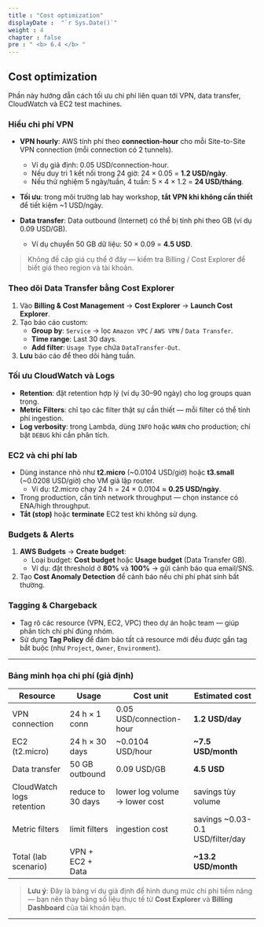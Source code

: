 ```yaml
---
title : "Cost optimization"
displayDate :  "`r Sys.Date()`"
weight : 4
chapter : false
pre : " <b> 6.4 </b> "
---
```


## Cost optimization

Phần này hướng dẫn cách tối ưu chi phí liên quan tới VPN, data transfer, CloudWatch và EC2 test machines.

### Hiểu chi phí VPN

- **VPN hourly**: AWS tính phí theo **connection-hour** cho mỗi Site-to-Site VPN connection (mỗi connection có 2 tunnels).

   - Ví dụ giả định: 0.05 USD/connection-hour.
   - Nếu duy trì 1 kết nối trong 24 giờ: 24 × 0.05 = **1.2 USD/ngày**.
   - Nếu thử nghiệm 5 ngày/tuần, 4 tuần: 5 × 4 × 1.2 = **24 USD/tháng**.

- **Tối ưu**: trong môi trường lab hay workshop, **tắt VPN khi không cần thiết** để tiết kiệm ~1 USD/ngày.

- **Data transfer**: Data outbound (Internet) có thể bị tính phí theo GB (ví dụ 0.09 USD/GB).

   - Ví dụ chuyển 50 GB dữ liệu: 50 × 0.09 = **4.5 USD**.

> Không đề cập giá cụ thể ở đây — kiểm tra Billing / Cost Explorer để biết giá theo region và tài khoản.

### Theo dõi Data Transfer bằng Cost Explorer

1. Vào **Billing & Cost Management** → **Cost Explorer** → **Launch Cost Explorer**.
2. Tạo báo cáo custom:
   - **Group by**: `Service` → lọc `Amazon VPC` / `AWS VPN` / `Data Transfer`.
   - **Time range**: Last 30 days.
   - **Add filter**: `Usage Type` chứa `DataTransfer-Out`.
3. **Lưu** báo cáo để theo dõi hàng tuần.

### Tối ưu CloudWatch và Logs

- **Retention**: đặt retention hợp lý (ví dụ 30–90 ngày) cho log groups quan trọng.
- **Metric Filters**: chỉ tạo các filter thật sự cần thiết — mỗi filter có thể tính phí ingestion.
- **Log verbosity**: trong Lambda, dùng `INFO` hoặc `WARN` cho production; chỉ bật `DEBUG` khi cần phân tích.

### EC2 và chi phí lab

- Dùng instance nhỏ như **t2.micro** (~0.0104 USD/giờ) hoặc **t3.small** (~0.0208 USD/giờ) cho VM giả lập router.
   - Ví dụ: t2.micro chạy 24 h = 24 × 0.0104 ≈ **0.25 USD/ngày**.
- Trong production, cần tính network throughput — chọn instance có ENA/high throughput.
- **Tắt (stop)** hoặc **terminate** EC2 test khi không sử dụng.

### Budgets & Alerts

1. **AWS Budgets** → **Create budget**:
   - Loại budget: **Cost budget** hoặc **Usage budget** (Data Transfer GB).
   - Ví dụ: đặt threshold ở **80%** và **100%** → gửi cảnh báo qua email/SNS.
2. Tạo **Cost Anomaly Detection** để cảnh báo nếu chi phí phát sinh bất thường.

### Tagging & Chargeback

- Tag rõ các resource (VPN, EC2, VPC) theo dự án hoặc team — giúp phân tích chi phí đúng nhóm.
- Sử dụng **Tag Policy** để đảm bảo tất cả resource mới đều được gắn tag bắt buộc (như `Project`, `Owner`, `Environment`).

---

### Bảng minh họa chi phí (giả định)

| Resource                 | Usage                | Cost unit         | Estimated cost     |
|--------------------------|----------------------|-------------------|---------------------|
| VPN connection           | 24 h × 1 conn        | 0.05 USD/connection-hour | **1.2 USD/day**       |
| EC2 (t2.micro)           | 24 h × 30 days       | ~0.0104 USD/hour     | **~7.5 USD/month**    |
| Data transfer            | 50 GB outbound       | 0.09 USD/GB         | **4.5 USD**           |
| CloudWatch logs retention | reduce to 30 days    | lower log volume → lower cost | savings tùy volume |
| Metric filters           | limit filters       | ingestion cost      | savings ~0.03-0.1 USD/filter/day |
| Total (lab scenario)     | VPN + EC2 + Data     |                    | **~13.2 USD/month**   |

> **Lưu ý**: Đây là bảng ví dụ giả định để hình dung mức chi phí tiềm năng — bạn nên thay bằng số liệu thực tế từ **Cost Explorer** và **Billing Dashboard** của tài khoản bạn.

---
